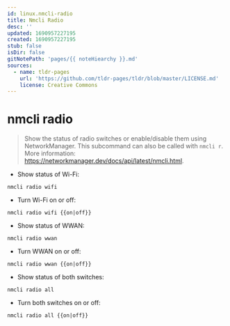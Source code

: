 ```yaml
---
id: linux.nmcli-radio
title: Nmcli Radio
desc: ''
updated: 1690957227195
created: 1690957227195
stub: false
isDir: false
gitNotePath: 'pages/{{ noteHiearchy }}.md'
sources:
  - name: tldr-pages
    url: 'https://github.com/tldr-pages/tldr/blob/master/LICENSE.md'
    license: Creative Commons
---
```

# nmcli radio

> Show the status of radio switches or enable/disable them using NetworkManager.
> This subcommand can also be called with `nmcli r`.
> More information: <https://networkmanager.dev/docs/api/latest/nmcli.html>.

- Show status of Wi-Fi:

`nmcli radio wifi`

- Turn Wi-Fi on or off:

`nmcli radio wifi {{on|off}}`

- Show status of WWAN:

`nmcli radio wwan`

- Turn WWAN on or off:

`nmcli radio wwan {{on|off}}`

- Show status of both switches:

`nmcli radio all`

- Turn both switches on or off:

`nmcli radio all {{on|off}}`

